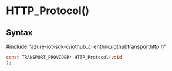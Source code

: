 # HTTP_Protocol()

## Syntax

\#include "[azure-iot-sdk-c/iothub_client/inc/iothubtransporthttp.h](../iothubtransporthttp-h.md)"  
```C
const TRANSPORT_PROVIDER* HTTP_Protocol(void
);
```

